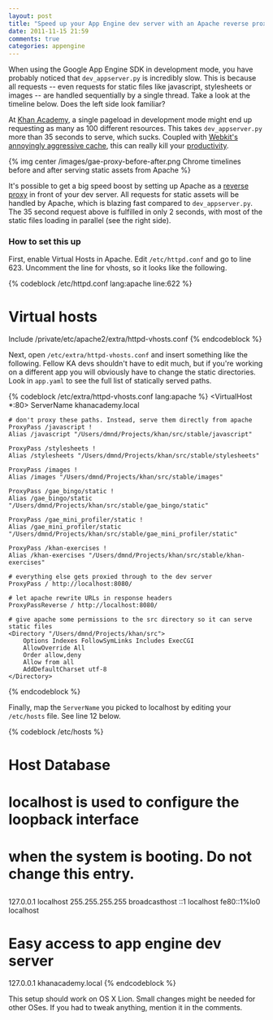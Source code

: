 ```yaml
---
layout: post
title: "Speed up your App Engine dev server with an Apache reverse proxy"
date: 2011-11-15 21:59
comments: true
categories: appengine
---
```


When using the Google App Engine SDK in development mode, you have probably noticed that `dev_appserver.py` is incredibly slow. This is because all requests -- even requests for static files like javascript, stylesheets or images -- are handled sequentially by a single thread. Take a look at the timeline below. Does the left side look familiar?

At [Khan Academy](http://www.khanacademy.org), a single pageload in development mode might end up requesting as many as 100 different resources. This takes `dev_appserver.py` more than 35 seconds to serve, which sucks. Coupled with [Webkit's annoyingly aggressive cache](https://bugs.webkit.org/show_bug.cgi?id=30862), this can really kill your [productivity](http://xkcd.com/303/).

{% img center /images/gae-proxy-before-after.png Chrome timelines before and after serving static assets from Apache %}

It's possible to get a big speed boost by setting up Apache as a [reverse proxy](http://en.wikipedia.org/wiki/Reverse_proxy) in front of your dev server. All requests for static assets will be handled by Apache, which is blazing fast compared to `dev_appserver.py`. The 35 second request above is fulfilled in only 2 seconds, with most of the static files loading in parallel (see the right side).

### How to set this up

First, enable Virtual Hosts in Apache. Edit `/etc/httpd.conf` and go to line 623. Uncomment the line for vhosts, so it looks like the following.

{% codeblock /etc/httpd.conf lang:apache line:622 %}
# Virtual hosts
Include /private/etc/apache2/extra/httpd-vhosts.conf
{% endcodeblock %}

Next, open `/etc/extra/httpd-vhosts.conf` and insert something like the following. Fellow KA devs shouldn't have to edit much, but if you're working on a different app you will obviously have to change the static directories. Look in `app.yaml` to see the full list of statically served paths.

{% codeblock /etc/extra/httpd-vhosts.conf lang:apache %}
<VirtualHost *:80>
    ServerName khanacademy.local

    # don't proxy these paths. Instead, serve them directly from apache
    ProxyPass /javascript !
    Alias /javascript "/Users/dmnd/Projects/khan/src/stable/javascript"

    ProxyPass /stylesheets !
    Alias /stylesheets "/Users/dmnd/Projects/khan/src/stable/stylesheets"

    ProxyPass /images !
    Alias /images "/Users/dmnd/Projects/khan/src/stable/images"

    ProxyPass /gae_bingo/static !
    Alias /gae_bingo/static "/Users/dmnd/Projects/khan/src/stable/gae_bingo/static"

    ProxyPass /gae_mini_profiler/static !
    Alias /gae_mini_profiler/static "/Users/dmnd/Projects/khan/src/stable/gae_mini_profiler/static"

    ProxyPass /khan-exercises !
    Alias /khan-exercises "/Users/dmnd/Projects/khan/src/stable/khan-exercises"

    # everything else gets proxied through to the dev server
    ProxyPass / http://localhost:8080/

    # let apache rewrite URLs in response headers
    ProxyPassReverse / http://localhost:8080/

    # give apache some permissions to the src directory so it can serve static files
    <Directory "/Users/dmnd/Projects/khan/src">
        Options Indexes FollowSymLinks Includes ExecCGI
        AllowOverride All
        Order allow,deny
        Allow from all
        AddDefaultCharset utf-8
    </Directory>
</VirtualHost>
{% endcodeblock %}

Finally, map the `ServerName` you picked to localhost by editing your `/etc/hosts` file. See line 12 below.

{% codeblock /etc/hosts %}
##
# Host Database
#
# localhost is used to configure the loopback interface
# when the system is booting.  Do not change this entry.
##
127.0.0.1   localhost
255.255.255.255 broadcasthost
::1             localhost
fe80::1%lo0 localhost
# Easy access to app engine dev server
127.0.0.1   khanacademy.local
{% endcodeblock %}

This setup should work on OS X Lion. Small changes might be needed for other OSes. If you had to tweak anything, mention it in the comments.

